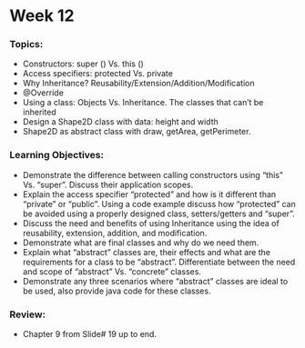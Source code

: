 # Week 12

### Topics:
* Constructors: super () Vs. this ()
* Access specifiers: protected Vs. private
* Why Inheritance? Reusability/Extension/Addition/Modification
* @Override
* Using a class: Objects Vs. Inheritance. The classes that can’t be inherited
* Design a Shape2D class with data: height and width
* Shape2D as abstract class with draw, getArea, getPerimeter.

### Learning Objectives:
* Demonstrate the difference between calling constructors using “this” Vs. “super”. Discuss their application scopes.
* Explain the access specifier “protected” and how is it different than “private” or “public”. Using a code example discuss how “protected” can be avoided using a properly designed class, setters/getters and “super”.
* Discuss the need and benefits of using Inheritance using the idea of reusability, extension, addition, and modification.
* Demonstrate what are final classes and why do we need them.
* Explain what “abstract” classes are, their effects and what are the requirements for a class to be “abstract”. Differentiate between the need and scope of “abstract” Vs. “concrete” classes.
* Demonstrate any three scenarios where “abstract” classes are ideal to be used, also provide java code for these classes.

### Review:
* Chapter 9 from Slide# 19 up to end.